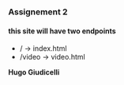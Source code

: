 ### Assignement 2 

#### this site will have two endpoints 
- / -> index.html
- /video -> video.html

**Hugo Giudicelli**

